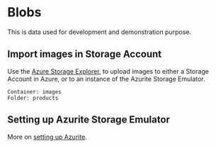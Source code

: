# Blobs

This is data used for development and demonstration purpose.

## Import images in Storage Account

Use the [Azure Storage Explorer](https://azure.microsoft.com/en-us/products/storage/storage-explorer), to upload images to either a Storage Account in Azure, or to an instance of the Azurite Storage Emulator.

```
Container: images
Folder: products
```

## Setting up Azurite Storage Emulator

More on [setting up Azurite](/docs/development/setting-up-azurite.md).
